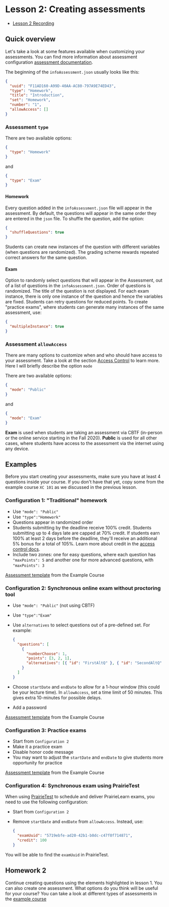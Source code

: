 # Lesson 2: Creating assessments

- [Lesson 2 Recording](https://mediaspace.illinois.edu/media/t/1_g3stfhgp/170964131)

## Quick overview

Let's take a look at some features available when customizing your assessments. You can find more information about assessment configuration [assessment documentation](../assessment/index.md).

The beginning of the `infoAssessment.json` usually looks like this:

```json title="infoAssessment.json"
{
  "uuid": "F11AD160-A99D-40AA-AC80-797A9E74ED43",
  "type": "Homework",
  "title": "Introduction",
  "set": "Homework",
  "number": "1",
  "allowAccess": []
}
```

### Assessment `type`

There are two available options:

```json title="infoAssessment.json"
{
  "type": "Homework"
}
```

and

```json title="infoAssessment.json"
{
  "type": "Exam"
}
```

#### Homework

Every question added in the `infoAssessment.json` file will appear in the assessment. By default, the questions will appear in the same order they are entered in the `json` file. To shuffle the question, add the option:

```json title="infoAssessment.json"
{
  "shuffleQuestions": true
}
```

Students can create new instances of the question with different variables (when questions are randomized). The grading scheme rewards repeated correct answers for the same question.

#### Exam

Option to randomly select questions that will appear in the Assessment, out of a list of questions in the `infoAssessment.json`. Order of questions is randomized. The title of the question is not displayed. For each exam instance, there is only one instance of the question and hence the variables are fixed. Students can retry questions for reduced points. To create "practice exams", where students can generate many instances of the same assessment, use:

```json title="infoAssessment.json"
{
  "multipleInstance": true
}
```

### Assessment `allowAccess`

There are many options to customize when and who should have access to your assessment. Take a look at the section [Access Control](https://prairielearn.readthedocs.io/en/latest/accessControl/) to learn more. Here I will briefly describe the option `mode`

There are two available options:

```json title="infoAssessment.json"
{
  "mode": "Public"
}
```

and

```json title="infoAssessment.json"
{
  "mode": "Exam"
}
```

**Exam** is used when students are taking an assessment via CBTF (in-person or the online service starting in the Fall 2020). **Public** is used for all other cases, where students have access to the assessment via the internet using any device.

## Examples

Before you start creating your assessments, make sure you have at least 4 questions inside your course. If you don't have that yet, copy some from the example course `XC 101` as we discussed in the previous lesson.

### Configuration 1: "Traditional" homework

- Use `"mode": "Public"`
- Use `"type":"Homework"`
- Questions appear in randomized order
- Students submitting by the deadline receive 100% credit. Students submitting up to 4 days late are capped at 70% credit. If students earn 100% at least 2 days before the deadline, they'll receive an additional 5% bonus for a total of 105%. Learn more about credit in the [access control docs](https://prairielearn.readthedocs.io/en/latest/accessControl/#credit).
- Include two zones: one for easy questions, where each question has `"maxPoints": 5` and another one for more advanced questions, with `"maxPoints": 3`

[Assessment template](https://us.prairielearn.com/pl/course_instance/4970/assessment/2316937) from the Example Course

### Configuration 2: Synchronous online exam without proctoring tool

- Use `"mode": "Public"` (not using CBTF)
- Use `"type":"Exam"`
- Use `alternatives` to select questions out of a pre-defined set. For example:

  ```json title="infoAssessment.json"
  {
    "questions": [
      {
        "numberChoose": 1,
        "points": [3, 2, 1],
        "alternatives": [{ "id": "FirstAltQ" }, { "id": "SecondAltQ" }]
      }
    ]
  }
  ```

- Choose `startDate` and `endDate` to allow for a 1-hour window (this could be your lecture time). In `allowAccess`, set a time limit of 50 minutes. This gives extra 10-minutes for possible delays.
- Add a password

[Assessment template](https://us.prairielearn.com/pl/course_instance/4970/assessment/2316935) from the Example Course

### Configuration 3: Practice exams

- Start from `Configuration 2`
- Make it a practice exam
- Disable honor code message
- You may want to adjust the `startDate` and `endDate` to give students more opportunity for practice

[Assessment template](https://us.prairielearn.com/pl/course_instance/4970/assessment/1981282) from the Example Course

### Configuration 4: Synchronous exam using PrairieTest

When using [PrairieTest](https://us.prairietest.com/pt/docs/course/welcome) to schedule and deliver PrairieLearn exams, you need to use the following configuration:

- Start from `Configuration 2`
- Remove `startDate` and `endDate` from `allowAccess`. Instead, use:

  ```json title="infoAssessment.json"
  {
    "examUuid": "5719ebfe-ad20-42b1-b0dc-c47f0f714871",
    "credit": 100
  }
  ```

You will be able to find the `examUuid` in PrairieTest.

## Homework 2

Continue creating questions using the elements highlighted in lesson 1.
You can also create one assessment. What options do you think will be useful for your course? You can take a look at different types of assessments in the [example course](https://us.prairielearn.com/pl/course_instance/4970/)
